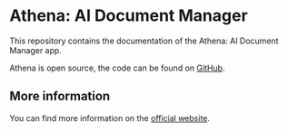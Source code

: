 # Athena: AI Document Manager
This repository contains the documentation of the Athena: AI Document Manager app.

Athena is open source, the code can be found on [GitHub](https://github.com/devsmn/Athena).

## More information
You can find more information on the [official website](https://athena.devsmn.de/).


